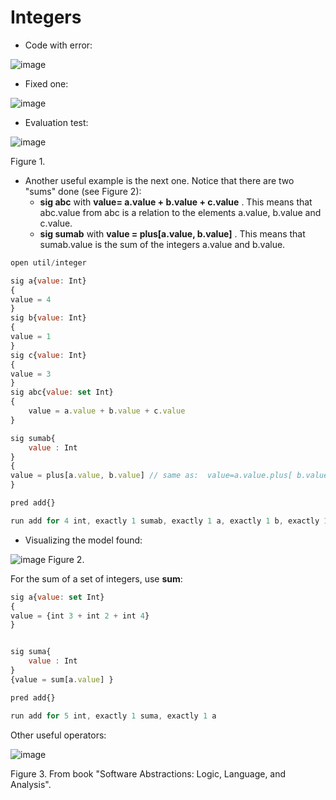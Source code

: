 # Integers

- Code with error:

![image](https://user-images.githubusercontent.com/63869574/131929567-4ecb7878-6f18-45e0-9536-40447723f490.png)

- Fixed one:

![image](https://user-images.githubusercontent.com/63869574/131929572-6970e014-aaa4-4a9a-9fe1-890bd5d6c827.png)


- Evaluation test: 

![image](https://user-images.githubusercontent.com/63869574/131929758-ca7eb57d-7d19-4932-871e-2e3096847e7d.png)

Figure 1.


- Another useful example is the next one. Notice that there are two "sums" done (see Figure 2):
	- **sig abc** with __value= a.value + b.value + c.value__ . This means that abc.value from abc is a relation to the elements a.value, b.value and c.value.
	- **sig sumab** with __value = plus[a.value, b.value]__ . This means that sumab.value is the sum of the integers a.value and b.value.

```javascript
open util/integer

sig a{value: Int}
{
value = 4
}
sig b{value: Int}
{
value = 1
}
sig c{value: Int}
{
value = 3
}
sig abc{value: set Int}
{
	value = a.value + b.value + c.value
}

sig sumab{
	value : Int
}
{
value = plus[a.value, b.value] // same as:  value=a.value.plus[ b.value]
}

pred add{}

run add for 4 int, exactly 1 sumab, exactly 1 a, exactly 1 b, exactly 1 c, exactly 1 abc
```

- Visualizing the model found:
 
![image](https://user-images.githubusercontent.com/63869574/132242713-e9d61423-6524-4ac4-86b5-bd4c83056700.png)
Figure 2. 


For the sum of a set of integers, use **sum**:

```javascript
sig a{value: set Int}
{
value = {int 3 + int 2 + int 4}
}


sig suma{
	value : Int
}
{value = sum[a.value] }

pred add{}

run add for 5 int, exactly 1 suma, exactly 1 a
```



Other useful operators:

![image](https://user-images.githubusercontent.com/63869574/132491217-329ba498-6aab-4f30-a94b-ff7407b3fb69.png)

Figure 3. From book "Software Abstractions: Logic, Language, and Analysis".
